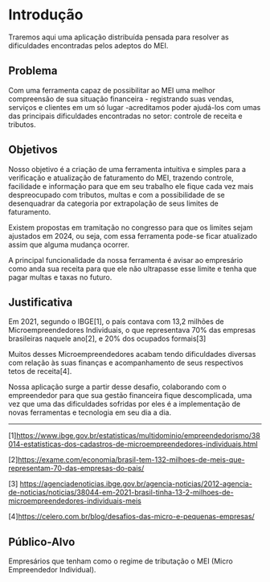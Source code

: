 # Introdução

Traremos aqui uma aplicação distribuída pensada para resolver as dificuldades encontradas pelos adeptos do MEI.

## Problema

Com uma ferramenta capaz de possibilitar ao MEI uma melhor compreensão de sua situação financeira - registrando suas vendas, serviços e clientes em um só lugar -acreditamos poder ajudá-los com umas das principais dificuldades encontradas no setor: controle de receita e tributos. 


## Objetivos

Nosso objetivo é a criação de uma ferramenta intuitiva e simples para a verificação e atualização de faturamento do MEI, trazendo controle, facilidade e informação para que em seu trabalho ele fique cada vez mais despreocupado com tributos, multas e com a possibilidade de se desenquadrar da categoria por extrapolação de seus limites de faturamento.

Existem propostas em tramitação no congresso para que os limites sejam ajustados em 2024, ou seja, com essa ferramenta pode-se ficar atualizado assim que alguma mudança ocorrer.

A principal funcionalidade da nossa ferramenta é avisar ao empresário como anda sua receita para que ele não ultrapasse esse limite e tenha que pagar multas e taxas no futuro.

## Justificativa

Em 2021, segundo o IBGE[1], o país contava com 13,2 milhões de Microempreendedores Individuais, o que representava 70% das empresas brasileiras naquele ano[2], e 20% dos ocupados formais[3]

Muitos desses Microempreendedores acabam tendo dificuldades diversas com relação às suas finanças e acompanhamento de seus respectivos tetos de receita[4]. 

Nossa aplicação surge a partir desse desafio, colaborando com o empreendedor para que sua gestão financeira fique descomplicada, uma vez que uma das dificuldades sofridas por eles é a implementação de novas ferramentas e tecnologia em seu dia a dia. 

---
[1]https://www.ibge.gov.br/estatisticas/multidominio/empreendedorismo/38014-estatisticas-dos-cadastros-de-microempreendedores-individuais.html

[2]https://exame.com/economia/brasil-tem-132-milhoes-de-meis-que-representam-70-das-empresas-do-pais/

[3] https://agenciadenoticias.ibge.gov.br/agencia-noticias/2012-agencia-de-noticias/noticias/38044-em-2021-brasil-tinha-13-2-milhoes-de-microempreendedores-individuais-meis

[4]https://celero.com.br/blog/desafios-das-micro-e-pequenas-empresas/

## Público-Alvo

Empresários que tenham como o regime de tributação o MEI (Micro Empreendedor Individual).
